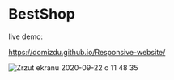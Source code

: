 # BestShop


live demo:

https://domizdu.github.io/Responsive-website/

![Zrzut ekranu 2020-09-22 o 11 48 35](https://user-images.githubusercontent.com/57799505/93868423-b47e7080-fcca-11ea-8884-c780a3227006.png)
